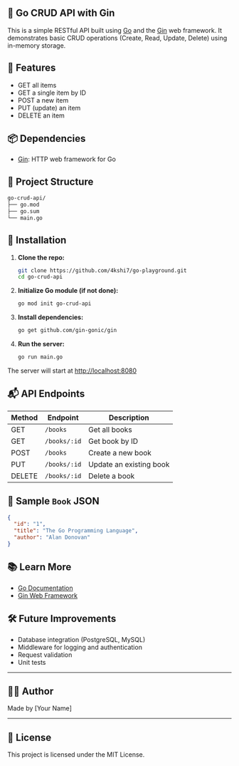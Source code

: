 ## 📘 Go CRUD API with Gin

This is a simple RESTful API built using [Go](https://golang.org/) and the [Gin](https://github.com/gin-gonic/gin) web framework. It demonstrates basic CRUD operations (Create, Read, Update, Delete) using in-memory storage.

## 🚀 Features

- GET all items
- GET a single item by ID
- POST a new item
- PUT (update) an item
- DELETE an item

## 📦 Dependencies

- [Gin](https://github.com/gin-gonic/gin): HTTP web framework for Go

## 📁 Project Structure

```bash
go-crud-api/
├── go.mod
├── go.sum
└── main.go
````

## 🔧 Installation

1. **Clone the repo:**

   ```bash
   git clone https://github.com/4kshi7/go-playground.git
   cd go-crud-api
   ```

2. **Initialize Go module (if not done):**

   ```bash
   go mod init go-crud-api
   ```

3. **Install dependencies:**

   ```bash
   go get github.com/gin-gonic/gin
   ```

4. **Run the server:**

   ```bash
   go run main.go
   ```

The server will start at [http://localhost:8080](http://localhost:8080)

## 📬 API Endpoints

| Method | Endpoint     | Description             |
| ------ | ------------ | ----------------------- |
| GET    | `/books`     | Get all books           |
| GET    | `/books/:id` | Get book by ID          |
| POST   | `/books`     | Create a new book       |
| PUT    | `/books/:id` | Update an existing book |
| DELETE | `/books/:id` | Delete a book           |

## 📄 Sample `Book` JSON

```json
{
  "id": "1",
  "title": "The Go Programming Language",
  "author": "Alan Donovan"
}
```

## 📚 Learn More

* [Go Documentation](https://golang.org/doc/)
* [Gin Web Framework](https://gin-gonic.com/)

## 🛠️ Future Improvements

* Database integration (PostgreSQL, MySQL)
* Middleware for logging and authentication
* Request validation
* Unit tests

---

## 🧑‍💻 Author

Made by \[Your Name]

---

## 🪪 License

This project is licensed under the MIT License.

